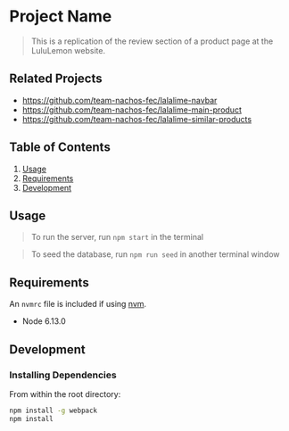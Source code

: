 # Project Name

> This is a replication of the review section of a product page at the LuluLemon website. 

## Related Projects

  - https://github.com/team-nachos-fec/lalalime-navbar
  - https://github.com/team-nachos-fec/lalalime-main-product
  - https://github.com/team-nachos-fec/lalalime-similar-products
  

## Table of Contents

1. [Usage](#Usage)
1. [Requirements](#requirements)
1. [Development](#development)

## Usage

> To run the server, run ``` npm start ``` in the terminal

> To seed the database, run ``` npm run seed ``` in another terminal window

## Requirements

An `nvmrc` file is included if using [nvm](https://github.com/creationix/nvm).

- Node 6.13.0

## Development

### Installing Dependencies

From within the root directory:

```sh
npm install -g webpack
npm install
```

